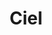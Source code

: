 ---
title: Ciel
date: 
draft: false

# descripcion
description : Aro de plata pasante

materials: Plata 925

color: Plateado

dimensions: 0,6cm

code: 01-20-0426

type: "Aros"

categories: []

price: $1.640,00

price_eftvo: $1.395,00

# Images
# first image will be shown in the product page
images:
  # - image: "images/path_to_image"
  # La ubicacion de las imagenes es imagenes/Aros/Aros.Solo Plata/01-20-0426-ciel
  - image: "./images/aros/solo_plata/01-20-0426-cuadrados-chicos_a.JPG"
  - image: "./images/aros/solo_plata/01-20-0426-cuadrados-chicos_b.JPG"
---